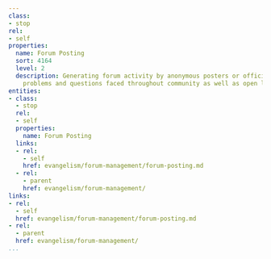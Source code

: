 ```yaml
---
class:
- stop
rel:
- self
properties:
  name: Forum Posting
  sort: 4164
  level: 2
  description: Generating forum activity by anonymous posters or officially with common
    problems and questions faced throughout community as well as open landscape.
entities:
- class:
  - stop
  rel:
  - self
  properties:
    name: Forum Posting
  links:
  - rel:
    - self
    href: evangelism/forum-management/forum-posting.md
  - rel:
    - parent
    href: evangelism/forum-management/
links:
- rel:
  - self
  href: evangelism/forum-management/forum-posting.md
- rel:
  - parent
  href: evangelism/forum-management/
...
```

